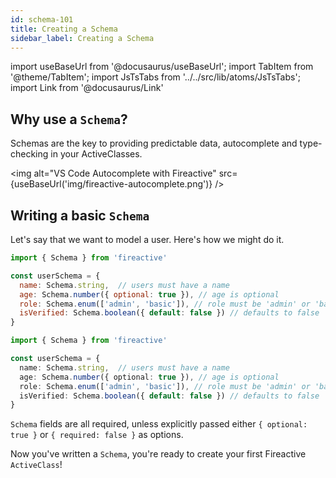 ```yaml
---
id: schema-101
title: Creating a Schema
sidebar_label: Creating a Schema
---
```


import useBaseUrl from '@docusaurus/useBaseUrl';
import TabItem from '@theme/TabItem';
import JsTsTabs from '../../src/lib/atoms/JsTsTabs';
import Link from '@docusaurus/Link'

## Why use a `Schema`?

Schemas are the key to providing predictable data, autocomplete and type-checking in your <Link to='/docs/quick-start/active-class-101'>ActiveClasses</Link>.

<img alt="VS Code Autocomplete with Fireactive" src={useBaseUrl('img/fireactive-autocomplete.png')} />

## Writing a basic `Schema`

Let's say that we want to model a user. Here's how we might do it.

<JsTsTabs>
<TabItem value="js">

```js
import { Schema } from 'fireactive'

const userSchema = {
  name: Schema.string,  // users must have a name
  age: Schema.number({ optional: true }), // age is optional
  role: Schema.enum(['admin', 'basic']), // role must be 'admin' or 'basic'
  isVerified: Schema.boolean({ default: false }) // defaults to false
}
```

</TabItem>
<TabItem value="ts">

```ts
import { Schema } from 'fireactive'

const userSchema = {
  name: Schema.string,  // users must have a name
  age: Schema.number({ optional: true }), // age is optional
  role: Schema.enum(['admin', 'basic']), // role must be 'admin' or 'basic'
  isVerified: Schema.boolean({ default: false }) // defaults to false
}
```

</TabItem>
</JsTsTabs>

`Schema` fields are all required, unless explicitly passed either `{ optional: true }` or `{ required: false }` as options.

Now you've written a `Schema`, you're ready to create your first Fireactive `ActiveClass`!


